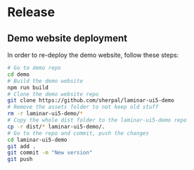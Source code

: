 # Release


## Demo website deployment

In order to re-deploy the demo website, follow these steps:

```bash
# Go to demo repo
cd demo
# Build the demo website
npm run build
# Clone the demo website repo
git clone https://github.com/sherpal/laminar-ui5-demo
# Remove the assets folder to not keep old stuff
rm -r laminar-ui5-demo/*
# Copy the whole dist folder to the laminar-ui5-demo repo
cp -r dist/* laminar-ui5-demo/.
# Go to the repo and commit, push the changes
cd laminar-ui5-demo
git add .
git commit -m "New version"
git push
```
